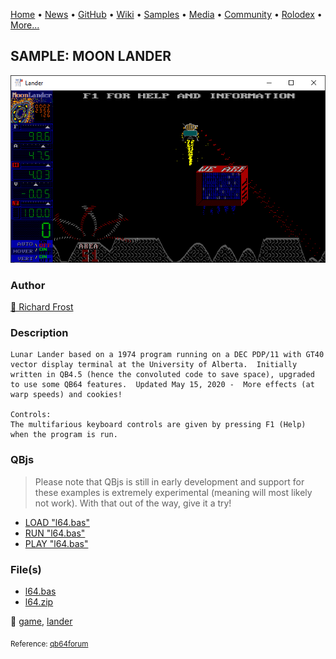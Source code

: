 [Home](https://qb64.com) • [News](../../news.md) • [GitHub](../../github.md) • [Wiki](../../wiki.md) • [Samples](../../samples.md) • [Media](../../media.md) • [Community](../../community.md) • [Rolodex](../../rolodex.md) • [More...](../../more.md)

## SAMPLE: MOON LANDER

![screenshot.png](img/screenshot.png)

### Author

[🐝 Richard Frost](../richard-frost.md) 

### Description

```text
Lunar Lander based on a 1974 program running on a DEC PDP/11 with GT40 vector display terminal at the University of Alberta.  Initially written in QB4.5 (hence the convoluted code to save space), upgraded to use some QB64 features.  Updated May 15, 2020 -  More effects (at warp speeds) and cookies!

Controls:
The multifarious keyboard controls are given by pressing F1 (Help) when the program is run.
```

### QBjs

> Please note that QBjs is still in early development and support for these examples is extremely experimental (meaning will most likely not work). With that out of the way, give it a try!

* [LOAD "l64.bas"](https://v6p9d9t4.ssl.hwcdn.net/html/5963335/index.html?src=https://qb64.com/samples/moon-lander/src/l64.bas)
* [RUN "l64.bas"](https://v6p9d9t4.ssl.hwcdn.net/html/5963335/index.html?mode=auto&src=https://qb64.com/samples/moon-lander/src/l64.bas)
* [PLAY "l64.bas"](https://v6p9d9t4.ssl.hwcdn.net/html/5963335/index.html?mode=play&src=https://qb64.com/samples/moon-lander/src/l64.bas)

### File(s)

* [l64.bas](src/l64.bas)
* [l64.zip](src/l64.zip)

🔗 [game](../game.md), [lander](../lander.md)


<sub>Reference: [qb64forum](https://qb64forum.alephc.xyz/index.php?topic=2615.0) </sub>

